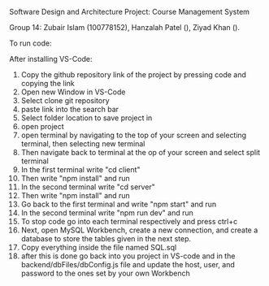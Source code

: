 Software Design and Architecture Project: Course Management System

Group 14: Zubair Islam (100778152), Hanzalah Patel (), Ziyad Khan (). 

To run code: 

After installing VS-Code:

   1. Copy the github repository link of the project by pressing code and copying the link
   2. Open new Window in VS-Code
   3. Select clone git repository
   4. paste link into the search bar
   5. Select folder location to save project in
   6. open project
   7. open terminal by navigating to the top of your screen and selecting terminal, then selecting new terminal
   8. Then navigate back to terminal at the op of your screen and select split terminal
   9. In the first terminal write "cd client"
   10. Then write "npm install" and run
   11. In the second terminal write "cd server"
   12. Then write "npm install" and run
   13. Go back to the first terminal and write "npm start" and run
   14. In the second terminal write "npm run dev" and run
   15. To stop code go into each terminal respectively and press ctrl+c
   16. Next, open MySQL Workbench, create a new connection, and create a database to store the tables given in the next step.
   16. Copy everything inside the file named SQL.sql
   18. after this is done go back into you project in VS-code and in the backend/dbFiles/dbConfig.js file and update the host, user, and password to the ones set by your own Workbench




